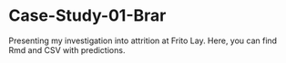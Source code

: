 # Case-Study-01-Brar
Presenting my investigation into attrition at Frito Lay. Here, you can find Rmd and CSV with predictions. 
